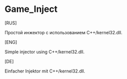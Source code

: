 # Game_Inject

[RUS]

Простой инжектор с использованием С++/kernel32.dll.

[ENG]

Simple injector using C++/kernel32.dll.

[DE]

Einfacher Injektor mit C++/kernel32.dll.
